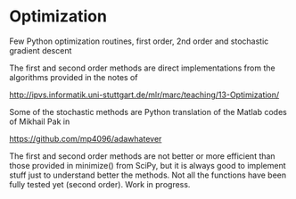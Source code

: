 # Optimization
Few Python optimization routines, first order, 2nd order and stochastic gradient descent

The first and second order methods are direct implementations from the algorithms provided in the notes of

http://ipvs.informatik.uni-stuttgart.de/mlr/marc/teaching/13-Optimization/

Some of the stochastic methods are Python translation of the Matlab codes of Mikhail Pak in

https://github.com/mp4096/adawhatever

The first and second order methods are not better or more efficient than those provided in minimize() from SciPy, but it is always good to implement stuff just to understand better the methods. Not all the functions have been fully tested yet (second order). Work in progress.


